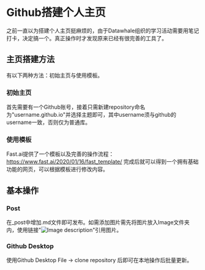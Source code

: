 
# Github搭建个人主页

之前一直以为搭建个人主页挺麻烦的，由于Datawhale组织的学习活动需要用笔记打卡，决定搞一个。真正操作时才发现原来已经有很完善的工具了。

## 主页搭建方法
有以下两种方法：初始主页与使用模板。

### 初始主页
首先需要有一个Github账号，接着只需新建repository命名为"username.github.io"并选择主题即可，其中username须与github的username一致，否则仅为普通库。

### 使用模板
Fast.ai提供了一个模板以及完善的操作流程：https://www.fast.ai/2020/01/16/fast_template/
完成后就可以得到一个拥有基础功能的网页，可以根据模板进行修改内容。 

## 基本操作

### Post
在_post中增加.md文件即可发布。如需添加图片需先将图片放入Image文件夹内，使用链接"![Image description](images/filename.jpg)"引用图片。

### Github Desktop
使用Github Desktop File -> clone repository 后即可在本地操作后批量更新。




